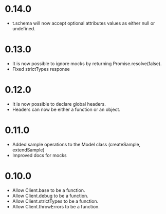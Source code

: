 # 0.14.0
- t.schema will now accept optional attributes values as either null or undefined.

# 0.13.0
- It is now possible to ignore mocks by returning Promise.resolve(false).
- Fixed strictTypes response

# 0.12.0
- It is now possible to declare global headers.
- Headers can now be either a function or an object.

# 0.11.0
- Added sample operations to the Model class (createSample, extendSample)
- Improved docs for mocks

# 0.10.0
- Allow Client.base to be a function.
- Allow Client.debug to be a function.
- Allow Client.strictTypes to be a function.
- Allow Client.throwErrors to be a function.